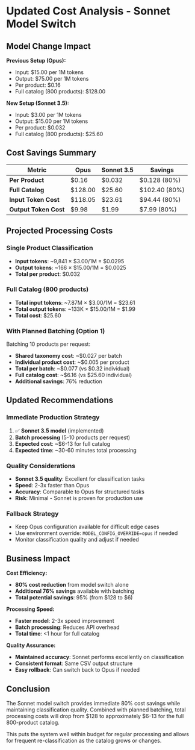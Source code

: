 # Updated Cost Analysis - Sonnet Model Switch

## Model Change Impact

**Previous Setup (Opus):**
- Input: $15.00 per 1M tokens
- Output: $75.00 per 1M tokens
- Per product: $0.16
- Full catalog (800 products): $128.00

**New Setup (Sonnet 3.5):**
- Input: $3.00 per 1M tokens
- Output: $15.00 per 1M tokens
- Per product: $0.032
- Full catalog (800 products): $25.60

## Cost Savings Summary

| Metric | Opus | Sonnet 3.5 | Savings |
|--------|------|------------|---------|
| **Per Product** | $0.16 | $0.032 | $0.128 (80%) |
| **Full Catalog** | $128.00 | $25.60 | $102.40 (80%) |
| **Input Token Cost** | $118.05 | $23.61 | $94.44 (80%) |
| **Output Token Cost** | $9.98 | $1.99 | $7.99 (80%) |

## Projected Processing Costs

### Single Product Classification
- **Input tokens**: ~9,841 × $3.00/1M = $0.0295
- **Output tokens**: ~166 × $15.00/1M = $0.0025
- **Total per product**: $0.032

### Full Catalog (800 products)
- **Total input tokens**: ~7.87M × $3.00/1M = $23.61
- **Total output tokens**: ~133K × $15.00/1M = $1.99
- **Total cost**: $25.60

### With Planned Batching (Option 1)
Batching 10 products per request:
- **Shared taxonomy cost**: ~$0.027 per batch
- **Individual product cost**: ~$0.005 per product
- **Total per batch**: ~$0.077 (vs $0.32 individual)
- **Full catalog cost**: ~$6.16 (vs $25.60 individual)
- **Additional savings**: 76% reduction

## Updated Recommendations

### Immediate Production Strategy
1. ✅ **Sonnet 3.5 model** (implemented)
2. **Batch processing** (5-10 products per request)
3. **Expected cost**: ~$6-13 for full catalog
4. **Expected time**: ~30-60 minutes total processing

### Quality Considerations
- **Sonnet 3.5 quality**: Excellent for classification tasks
- **Speed**: 2-3x faster than Opus
- **Accuracy**: Comparable to Opus for structured tasks
- **Risk**: Minimal - Sonnet is proven for production use

### Fallback Strategy
- Keep Opus configuration available for difficult edge cases
- Use environment override: `MODEL_CONFIG_OVERRIDE=opus` if needed
- Monitor classification quality and adjust if needed

## Business Impact

**Cost Efficiency:**
- **80% cost reduction** from model switch alone
- **Additional 76% savings** available with batching
- **Total potential savings**: 95% (from $128 to $6)

**Processing Speed:**
- **Faster model**: 2-3x speed improvement
- **Batch processing**: Reduces API overhead
- **Total time**: <1 hour for full catalog

**Quality Assurance:**
- **Maintained accuracy**: Sonnet performs excellently on classification
- **Consistent format**: Same CSV output structure
- **Easy rollback**: Can switch back to Opus if needed

## Conclusion

The Sonnet model switch provides immediate 80% cost savings while maintaining classification quality. Combined with planned batching, total processing costs will drop from $128 to approximately $6-13 for the full 800-product catalog.

This puts the system well within budget for regular processing and allows for frequent re-classification as the catalog grows or changes.